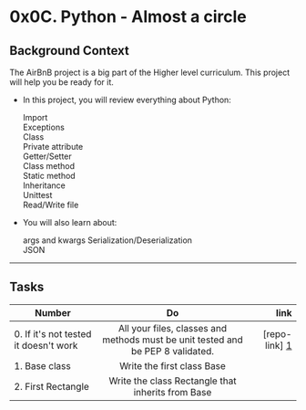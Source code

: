 # 0x0C. Python - Almost a circle
## Background Context
The AirBnB project is a big part of the Higher level curriculum. This project will help you be ready for it.

* In this project, you will review everything about Python:

   Import  
   Exceptions  
   Class  
   Private attribute  
   Getter/Setter  
   Class method  
   Static method  
   Inheritance  
   Unittest  
   Read/Write file  

* You will also learn about:

   args and kwargs
   Serialization/Deserialization  
   JSON  

***

## Tasks

| Number        | Do           | link  |
| ------------- |:-------------:| -----:|
| 0. If it's not tested it doesn't work  | All your files, classes and methods must be unit tested and be PEP 8 validated.  |[repo-link] [1]|
| 1. Base class  |Write the first class Base  |   |
| 2. First Rectangle  | Write the class Rectangle that inherits from Base|  |

[1]: https://github.com/hacheG/holbertonschool-higher_level_programming/tree/master/0x0C-python-almost_a_circle